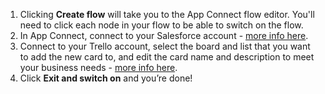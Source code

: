 1. Clicking **Create flow** will take you to the App Connect flow editor. You'll need to click each node in your flow to be able to switch on the flow.
1. In App Connect, connect to your Salesforce account - [more info here](https://developer.ibm.com/integration/docs/app-connect/how-to-guides-for-apps/use-ibm-app-connect-salesforce/).
1. Connect to your Trello account, select the board and list that you want to add the new card to, and edit the card name and description to meet your business needs - [more info here](https://developer.ibm.com/integration/docs/app-connect/how-to-guides-for-apps/use-ibm-app-connect-trello/).
1. Click **Exit and switch on** and you’re done!
